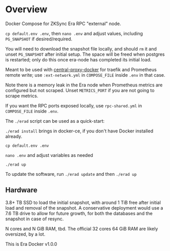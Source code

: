 # Overview

Docker Compose for ZKSync Era RPC "external" node.

`cp default.env .env`, then `nano .env` and adjust values, including `PG_SNAPSHOT` if desired/required.

You will need to download the snapshot file locally, and should `rm` it and unset `PG_SNAPSHOT` after initial setup.
The space will be freed when postgres is restarted; only do this once era-node has completed its initial load.

Meant to be used with [central-proxy-docker](https://github.com/CryptoManufaktur-io/central-proxy-docker) for traefik
and Prometheus remote write; use `:ext-network.yml` in `COMPOSE_FILE` inside `.env` in that case.

Note there is a memory leak in the Era node when Prometheus metrics are configured but not scraped. Unset
`METRICS_PORT` if you are not going to scrape metrics.

If you want the RPC ports exposed locally, use `rpc-shared.yml` in `COMPOSE_FILE` inside `.env`.

The `./erad` script can be used as a quick-start:

`./erad install` brings in docker-ce, if you don't have Docker installed already.

`cp default.env .env`

`nano .env` and adjust variables as needed

`./erad up`

To update the software, run `./erad update` and then `./erad up`

## Hardware

3.8+ TB SSD to load the initial snapshot, with around 1 TiB free after initial load and removal of the snapshot.
A conservative deployment would use a 7.6 TB drive to allow for future growth, for both the databases and the snapshot
in case of resync.

N cores and N GiB RAM, tbd. The official 32 cores 64 GiB RAM are likely oversized, by a lot.

This is Era Docker v1.0.0
